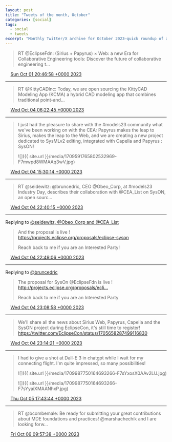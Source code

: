 ```yaml
---
layout: post
title: "Tweets of the month, October"
categories: [social]
tags:
  - social
  - tweets
excerpt: "Monthly Twitter/X archive for October 2023—quick roundup of announcements, links, and highlights."
---
```


> RT @EclipseFdn: (Sirius + Papyrus) × Web: a new Era for Collaborative Engineering tools: Discover the future of collaborative engineering t…

<img src="{{ site.url }}/media/tweet.ico" width="12" /> [Sun Oct 01 20:46:58 +0000 2023](https://twitter.com/bruncedric/status/1708584310926700616)

----

> RT @KittyCADInc: Today, we are open sourcing the KittyCAD Modeling App (KCMA) a hybrid CAD modeling app that combines traditional point-and…

<img src="{{ site.url }}/media/tweet.ico" width="12" /> [Wed Oct 04 06:22:45 +0000 2023](https://twitter.com/bruncedric/status/1709453989719261214)

----

> I just had the pleasure to share with the #models23 community what we've been working on with the CEA: Papyrus makes the leap to Sirius, makes the leap to the Web, and we are creating a new project dedicated to SysMLv2 editing, integrated with Capella and Papyrus : SysON! 
> 
> ![]({{ site.url }}/media/1709591765802532969-F7mwpd8WMAAq3wV.jpg)

<img src="{{ site.url }}/media/tweet.ico" width="12" /> [Wed Oct 04 15:30:14 +0000 2023](https://twitter.com/bruncedric/status/1709591765802532969)

----

> RT @seidewitz: @bruncedric, CEO @Obeo_Corp, at #models23 Industry Day, describes their collaboration with @CEA_List on SysON, an open sourc…

<img src="{{ site.url }}/media/tweet.ico" width="12" /> [Wed Oct 04 22:40:15 +0000 2023](https://twitter.com/bruncedric/status/1709699983866204224)

----

Replying to [@seidewitz, @Obeo_Corp and @CEA_List](https://twitter.com/seidewitz/status/1709540609227100556)

> And the proposal is live ! https://projects.eclipse.org/proposals/eclipse-syson
> 
> Reach back to me if you are an Interested Party!

<img src="{{ site.url }}/media/tweet.ico" width="12" /> [Wed Oct 04 22:49:06 +0000 2023](https://twitter.com/bruncedric/status/1709702213000446139)

----

Replying to [@bruncedric](https://twitter.com/bruncedric/status/1709591765802532969)

> The proposal for SysOn @EclipseFdn is live ! http://projects.eclipse.org/proposals/ecli…
> 
> Reach back to me if you are an Interested Party

<img src="{{ site.url }}/media/tweet.ico" width="12" /> [Wed Oct 04 23:08:58 +0000 2023](https://twitter.com/bruncedric/status/1709707212623392861)

----

> We'll share all the news about Sirius Web, Papyrus, Capella and the SysON project during EclipseCon, it's still time to register! https://twitter.com/EclipseCon/status/1705658287499116830

<img src="{{ site.url }}/media/tweet.ico" width="12" /> [Wed Oct 04 23:14:21 +0000 2023](https://twitter.com/bruncedric/status/1709708563529036073)

----

> I had to give a shot at Dall-E 3 in chatgpt while I wait for my connecting flight. I'm quite impressed, so many possibilities! 
> 
> ![]({{ site.url }}/media/1709987750164693266-F7sYxosX0AAv2LU.jpg)
> 
> ![]({{ site.url }}/media/1709987750164693266-F7sYyaiXMAANhxP.jpg)

<img src="{{ site.url }}/media/tweet.ico" width="12" /> [Thu Oct 05 17:43:44 +0000 2023](https://twitter.com/bruncedric/status/1709987750164693266)

----

> RT @bcombemale: Be ready for submitting your great contributions about MDE foundations and practices! @marshachechik and I are looking forw…

<img src="{{ site.url }}/media/tweet.ico" width="12" /> [Fri Oct 06 09:57:38 +0000 2023](https://twitter.com/bruncedric/status/1710232840959344826)
